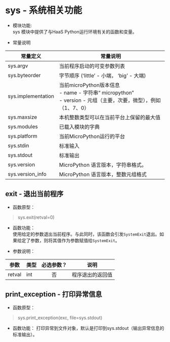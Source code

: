 # sys - 系统相关功能

* 模块功能:  
sys 模块中提供了与HaaS Python运行环境有关的函数和变量。

* 常量说明

|常量定义|常量说明|
|-----|----|
| sys.argv|当前程序启动的可变参数列表 |
| sys.byteorder | 字节顺序 (‘little’  - 小端， ‘big’ - 大端) |
| sys.implementation | 当前microPython版本信息 <br>- name - 字符串“ micropython” <br> - version - 元组（主要，次要，微型），例如（1、7、0） |
| sys.maxsize | 本机整数类型可以在当前平台上保留的最大值|
| sys.modules | 已载入模块的字典 |
| sys.platform | 当前MicroPython运行的平台 |
| sys.stdin | 标准输入 |
| sys.stdout | 标准输出 |
| sys.version | MicroPython 语言版本，字符串格式。 |
| sys.version_info | MicroPython 语言版本，整数元组格式 |

## exit - 退出当前程序

* 函数原型：
> sys.exit(retval=0)

* 函数功能：  
使用给定的参数退出当前程序。与此同时，该函数会引发`SystemExit`退出。如果给定了参数，则将其值作为参数赋值给`SystemExit`。

* 参数说明：

|参数|类型|必选参数？|说明|
|-----|----|:---:|----|
|retval|int|否|程序退出的返回值|


## print_exception - 打印异常信息

* 函数原型：
> sys.print_exception(exc, file=sys.stdout)

* 函数功能：
打印异常到文件对象，默认是打印到sys.stdout（输出异常信息的标准输出）。
